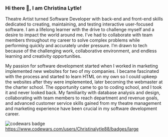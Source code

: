 ### Hi there 👋, I am Christina Lytle!

Theatre Artist turned Software Developer with back-end and front-end skills dedicated to creating, maintaining, and testing interactive user-focused software. I am a lifelong learner with the drive to challenge myself and a desire to impact the world around me. I’ve had to collaborate with team members throughout my career to solve complex problems while performing quickly and accurately under pressure. I’m drawn to tech because of the challenging work, collaborative environment, and endless learning and creativity opportunities.

My passion for software development started when I worked in marketing implemented new websites for two of my companies. I became fascinated with the process and started to learn HTML on my own so I could upkeep the websites after they were implemented, later becoming the webmaster at the charter school. The opportunity came to go to coding school, and I took it and never looked back. My familiarity with database analysis and design, collaborating with team members to reach department and revenue goals, and advanced customer service skills gained from my theatre management and marketing experience have been crucial in my software development career. 

![codewars badge](https://www.codewars.com/users/Christinalytle88/badges/large)
https://www.codewars.com/users/Christinalytle88/badges/large
<!--
**Christinalytle/Christinalytle** is a ✨ _special_ ✨ repository because its `README.md` (this file) appears on your GitHub profile.

Here are some ideas to get you started:

- 🔭 I’m currently working on ...
- 🌱 I’m currently learning ...
- 👯 I’m looking to collaborate on ...
- 🤔 I’m looking for help with ...
- 💬 Ask me about ...
- 📫 How to reach me: ...
- 😄 Pronouns: ...
- ⚡ Fun fact: ...
-->
